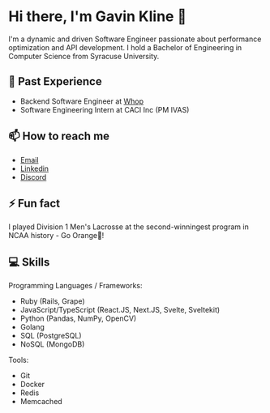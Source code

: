 # Hi there, I'm Gavin Kline 👋

I'm a dynamic and driven Software Engineer passionate about performance optimization and API development. I hold a Bachelor of Engineering in Computer Science from Syracuse University.

## 💼 Past Experience

- Backend Software Engineer at [Whop](https://whop.com)
- Software Engineering Intern at CACI Inc (PM IVAS)
  
## 📫 How to reach me

- [Email](mailto:gwkline23@gmail.com)
- [Linkedin](https://linkedin.com/in/gavinkline)
- [Discord](https://discord.com/users/361910844143173632)

## ⚡ Fun fact

I played Division 1 Men's Lacrosse at the second-winningest program in NCAA history - Go Orange🍊!

## 💻 Skills
Programming Languages / Frameworks: 
- Ruby (Rails, Grape)
- JavaScript/TypeScript (React.JS, Next.JS, Svelte, Sveltekit)
- Python (Pandas, NumPy, OpenCV)
- Golang
- SQL (PostgreSQL)
- NoSQL (MongoDB)
  
Tools: 
- Git
- Docker
- Redis
- Memcached
